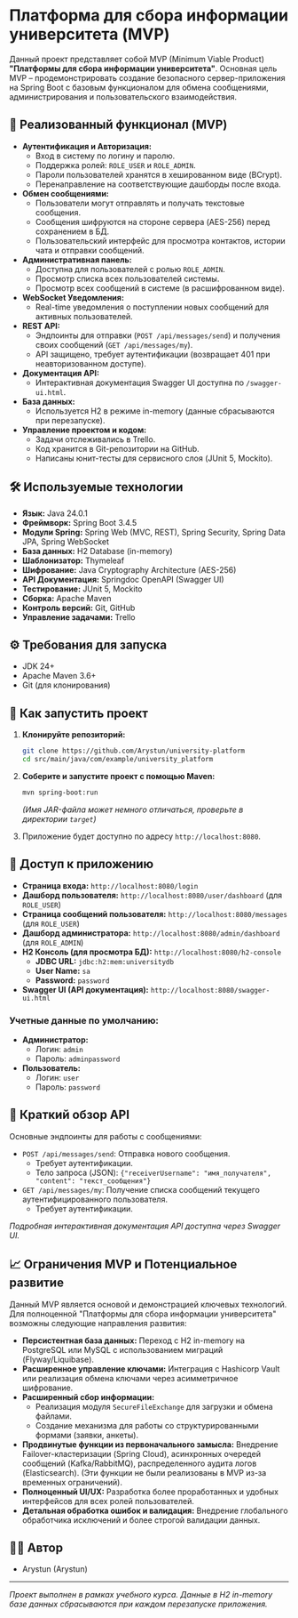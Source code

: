 # Платформа для сбора информации университета (MVP)

Данный проект представляет собой MVP (Minimum Viable Product) **"Платформы для сбора информации университета"**. Основная цель MVP – продемонстрировать создание безопасного сервер-приложения на Spring Boot с базовым функционалом для обмена сообщениями, администрирования и пользовательского взаимодействия.

## 🚀 Реализованный функционал (MVP)

* **Аутентификация и Авторизация:**
    * Вход в систему по логину и паролю.
    * Поддержка ролей: `ROLE_USER` и `ROLE_ADMIN`.
    * Пароли пользователей хранятся в хешированном виде (BCrypt).
    * Перенаправление на соответствующие дашборды после входа.
* **Обмен сообщениями:**
    * Пользователи могут отправлять и получать текстовые сообщения.
    * Сообщения шифруются на стороне сервера (AES-256) перед сохранением в БД.
    * Пользовательский интерфейс для просмотра контактов, истории чата и отправки сообщений.
* **Административная панель:**
    * Доступна для пользователей с ролью `ROLE_ADMIN`.
    * Просмотр списка всех пользователей системы.
    * Просмотр всех сообщений в системе (в расшифрованном виде).
* **WebSocket Уведомления:**
    * Real-time уведомления о поступлении новых сообщений для активных пользователей.
* **REST API:**
    * Эндпоинты для отправки (`POST /api/messages/send`) и получения своих сообщений (`GET /api/messages/my`).
    * API защищено, требует аутентификации (возвращает 401 при неавторизованном доступе).
* **Документация API:**
    * Интерактивная документация Swagger UI доступна по `/swagger-ui.html`.
* **База данных:**
    * Используется H2 в режиме in-memory (данные сбрасываются при перезапуске).
* **Управление проектом и кодом:**
    * Задачи отслеживались в Trello.
    * Код хранится в Git-репозитории на GitHub.
    * Написаны юнит-тесты для сервисного слоя (JUnit 5, Mockito).

## 🛠️ Используемые технологии

* **Язык:** Java 24.0.1 
* **Фреймворк:** Spring Boot 3.4.5 
* **Модули Spring:** Spring Web (MVC, REST), Spring Security, Spring Data JPA, Spring WebSocket
* **База данных:** H2 Database (in-memory)
* **Шаблонизатор:** Thymeleaf
* **Шифрование:** Java Cryptography Architecture (AES-256)
* **API Документация:** Springdoc OpenAPI (Swagger UI)
* **Тестирование:** JUnit 5, Mockito
* **Сборка:** Apache Maven
* **Контроль версий:** Git, GitHub
* **Управление задачами:** Trello

## ⚙️ Требования для запуска

* JDK 24+
* Apache Maven 3.6+
* Git (для клонирования)

## 🚀 Как запустить проект

1.  **Клонируйте репозиторий:**
    ```bash
    git clone https://github.com/Arystun/university-platform
    cd src/main/java/com/example/university_platform
    ```

2.  **Соберите и запустите проект с помощью Maven:**
    ```bash
    mvn spring-boot:run
    ```
    *(Имя JAR-файла может немного отличаться, проверьте в директории `target`)*

3.  Приложение будет доступно по адресу `http://localhost:8080`.

## 🔑 Доступ к приложению

* **Страница входа:** `http://localhost:8080/login`
* **Дашборд пользователя:** `http://localhost:8080/user/dashboard` (для `ROLE_USER`)
* **Страница сообщений пользователя:** `http://localhost:8080/messages` (для `ROLE_USER`)
* **Дашборд администратора:** `http://localhost:8080/admin/dashboard` (для `ROLE_ADMIN`)
* **H2 Консоль (для просмотра БД):** `http://localhost:8080/h2-console`
    * **JDBC URL:** `jdbc:h2:mem:universitydb`
    * **User Name:** `sa`
    * **Password:** `password`
* **Swagger UI (API документация):** `http://localhost:8080/swagger-ui.html`

### Учетные данные по умолчанию:

* **Администратор:**
    * Логин: `admin`
    * Пароль: `adminpassword`
* **Пользователь:**
    * Логин: `user`
    * Пароль: `password`

## 📝 Краткий обзор API

Основные эндпоинты для работы с сообщениями:

* `POST /api/messages/send`: Отправка нового сообщения.
    * Требует аутентификации.
    * Тело запроса (JSON): `{"receiverUsername": "имя_получателя", "content": "текст_сообщения"}`
* `GET /api/messages/my`: Получение списка сообщений текущего аутентифицированного пользователя.
    * Требует аутентификации.

*Подробная интерактивная документация API доступна через Swagger UI.*

## 📈 Ограничения MVP и Потенциальное развитие

Данный MVP является основой и демонстрацией ключевых технологий. Для полноценной "Платформы для сбора информации университета" возможны следующие направления развития:

* **Персистентная база данных:** Переход с H2 in-memory на PostgreSQL или MySQL с использованием миграций (Flyway/Liquibase).
* **Расширенное управление ключами:** Интеграция с Hashicorp Vault или реализация обмена ключами через асимметричное шифрование.
* **Расширенный сбор информации:**
    * Реализация модуля `SecureFileExchange` для загрузки и обмена файлами.
    * Создание механизма для работы со структурированными формами (заявки, анкеты).
* **Продвинутые функции из первоначального замысла:** Внедрение Failover-кластеризации (Spring Cloud), асинхронных очередей сообщений (Kafka/RabbitMQ), распределенного аудита логов (Elasticsearch). (Эти функции не были реализованы в MVP из-за временных ограничений).
* **Полноценный UI/UX:** Разработка более проработанных и удобных интерфейсов для всех ролей пользователей.
* **Детальная обработка ошибок и валидация:** Внедрение глобального обработчика исключений и более строгой валидации данных.

## 🧑‍💻 Автор

* Arystun (Arystun)

---
*Проект выполнен в рамках учебного курса. Данные в H2 in-memory базе данных сбрасываются при каждом перезапуске приложения.*
